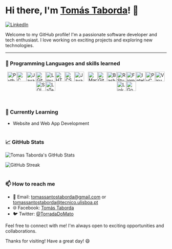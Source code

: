 # Hi there, I'm [Tomás Taborda]()! 👋

[![LinkedIn](https://img.shields.io/badge/LinkedIn-Tomás_Taborda-blue)](https://www.linkedin.com/in/tomás-taborda-a028a8234/)

Welcome to my GitHub profile! I'm a passionate software developer and tech enthusiast. I love working on exciting projects and exploring new technologies.

---

### 🔧 Programming Languages and skills learned

<link rel="stylesheet" href="https://cdn.jsdelivr.net/gh/devicons/devicon@v2.15.1/devicon.min.css">

<div style="display: flex; justify-content: center; align-items: center; flex-wrap: wrap;">
  <div style="display: flex; justify-content: center; align-items: center; flex-wrap: wrap; width: 50%;">
    <img alt="Python" width="30px" margin="10px" src="https://cdn.jsdelivr.net/gh/devicons/devicon/icons/python/python-plain.svg" />
    <img alt="C" width="30px" margin="10px" src="https://cdn.jsdelivr.net/gh/devicons/devicon/icons/c/c-original.svg" />
    <img alt="Java" width="30px" margin="10px" src="https://cdn.jsdelivr.net/gh/devicons/devicon/icons/java/java-original.svg"/>
    <img alt="Git" width="30px" margin="10px" src="https://cdn.jsdelivr.net/gh/devicons/devicon/icons/git/git-original.svg" />
    <img alt="Linux" width="30px" margin="10px" src="https://cdn.jsdelivr.net/gh/devicons/devicon/icons/linux/linux-original.svg" />
    <img alt="HTML" width="30px" margin="10px" src="https://cdn.jsdelivr.net/gh/devicons/devicon/icons/html5/html5-plain.svg" />
    <img alt="CSS" width="30px" margin="10px" src="https://cdn.jsdelivr.net/gh/devicons/devicon/icons/css3/css3-plain.svg" />
    <img alt="JavaScript" width="30px" margin="10px" src="https://cdn.jsdelivr.net/gh/devicons/devicon/icons/javascript/javascript-plain.svg" />
    <img alt="SQL" width="30px" margin="10px" src="https://cdn.jsdelivr.net/gh/devicons/devicon/icons/postgresql/postgresql-original.svg" />
    <img alt="LaTeX" width="30px" margin="10px" src="https://cdn.jsdelivr.net/gh/devicons/devicon/icons/latex/latex-original.svg" />
  </div>
  <div style="display: flex; justify-content: center; align-items: center; flex-wrap: wrap; width: 50%;">
    <img alt="Markdown" width="30px" margin="10px" src="https://cdn.jsdelivr.net/gh/devicons/devicon/icons/markdown/markdown-original.svg" />
    <img alt="GitHub" width="30px" margin="10px" src="https://cdn.jsdelivr.net/gh/devicons/devicon/icons/github/github-original.svg" />
    <img alt="Bash" width="30px" margin="10px" src="https://cdn.jsdelivr.net/gh/devicons/devicon/icons/bash/bash-original.svg" />
    <img alt="RStudio" width="30px" margin="10px" src="https://cdn.jsdelivr.net/gh/devicons/devicon/icons/rstudio/rstudio-original.svg" />
    <img alt="Figma" width="30px" margin="10px" src="https://cdn.jsdelivr.net/gh/devicons/devicon/icons/figma/figma-original.svg" />
    <img alt="IntelliJ" width="30px" margin="10px" src="https://cdn.jsdelivr.net/gh/devicons/devicon/icons/intellij/intellij-original.svg" />
    <img alt="PyCharm" width="30px" margin="10px" src="https://cdn.jsdelivr.net/gh/devicons/devicon/icons/pycharm/pycharm-original.svg" />
    <img alt="Visual Studio Code" width="30px" margin="10px" src="https://cdn.jsdelivr.net/gh/devicons/devicon/icons/visualstudio/visualstudio-plain.svg" />
    <img alt="LinkedIn" width="30px" margin="10px" src="https://cdn.jsdelivr.net/gh/devicons/devicon/icons/linkedin/linkedin-original.svg" />
    <img alt="Google" width="30px" margin="10px" src="https://cdn.jsdelivr.net/gh/devicons/devicon/icons/google/google-original.svg" />
  </div>
</div>

<br />

#

### 🌱 Currently Learning

- Website and Web App Development

#

### 📈 GitHub Stats

![Tomas Taborda's GitHub Stats](https://github-readme-stats.vercel.app/api?username=thomastabs&show_icons=true&theme=gruvbox)

![GitHub Streak](https://streak-stats.demolab.com?user=thomastabs&theme=gruvbox&border_radius=4.5)

#

### 📫 How to reach me

- 📧 Email: tomassantostaborda@gmail.com or tomassantostaborda@tecnico.ulisboa.pt
- 🌐 Facebook: [Tomás Taborda](https://www.facebook.com/profile.php?id=100007571926646/)
- 🐦 Twitter: [@TorradaDoMato](https://twitter.com/TorradaDoMato)

Feel free to connect with me! I'm always open to exciting opportunities and collaborations.

Thanks for visiting! Have a great day! 😄
